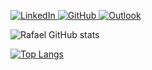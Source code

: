 <a href="https://www.linkedin.com/in/rafael-galdino-7a4b0180/" target="_blank"> ![LinkedIn](https://img.shields.io/badge/LinkedIn-0077B5?style=for-the-badge&logo=linkedin&logoColor=white) </a><a href="https://github.com/Rafael-GSousa" target="_blank"> ![GitHub](https://img.shields.io/badge/GitHub-100000?style=for-the-badge&logo=github&logoColor=white) </a><a href="mailto:rafael.gsousa@outlook.com" target="_blank"> ![Outlook](https://img.shields.io/badge/-Outlook-blue?style=for-the-badge&logo=outlook&logoColor=white) </a>


![Rafael GitHub stats](https://github-readme-stats.vercel.app/api?username=rafael-gsousa&show_icons=true&theme=dracula)

[![Top Langs](https://github-readme-stats.vercel.app/api/top-langs/?username=rafael-gsousa)](https://github.com/rafael-gsousa/github-readme-stats)
